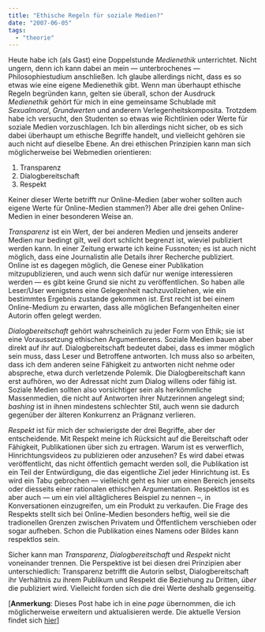 ```yaml
---
title: "Ethische Regeln für soziale Medien?"
date: "2007-06-05"
tags: 
  - "theorie"
---
```


Heute habe ich (als Gast) eine Doppelstunde _Medienethik_ unterrichtet. Nicht ungern, denn ich kann dabei an mein — unterbrochenes — Philosophiestudium anschließen. Ich glaube allerdings nicht, dass es so etwas wie eine eigene Medienethik gibt. Wenn man überhaupt ethische Regeln begründen kann, gelten sie überall, schon der Ausdruck _Medienethik_ gehört für mich in eine gemeinsame Schublade mit _Sexualmoral_, _Grundwerten_ und anderern Verlegenheitskomposita. Trotzdem habe ich versucht, den Studenten so etwas wie Richtlinien oder Werte für soziale Medien vorzuschlagen. Ich bin allerdings nicht sicher, ob es sich dabei überhaupt um ethische Begriffe handelt, und vielleicht gehören sie auch nicht auf dieselbe Ebene. An drei ethischen Prinzipien kann man sich möglicherweise bei Webmedien orientieren:

1. Transparenz
2. Dialogbereitschaft
3. Respekt

Keiner dieser Werte betrifft nur Online-Medien (aber woher sollten auch eigene Werte für Online-Medien stammen?) Aber alle drei gehen Online-Medien in einer besonderen Weise an.

_Transparenz_ ist ein Wert, der bei anderen Medien und jenseits anderer Medien nur bedingt gilt, weil dort schlicht begrenzt ist, wieviel publiziert werden kann. In einer Zeitung erwarte ich keine Fussnoten; es ist auch nicht möglich, dass eine Journalistin alle Details ihrer Recherche publiziert. Online ist es dagegen möglich, die Genese einer Publikation mitzupublizieren, und auch wenn sich dafür nur wenige interessieren werden — es gibt keine Grund sie nicht zu veröffentlichen. So haben alle Leser/User wenigstens eine Gelegenheit nachzuvollziehen, wie ein bestimmtes Ergebnis zustande gekommen ist. Erst recht ist bei einem Online-Medium zu erwarten, dass alle möglichen Befangenheiten einer Autorin offen gelegt werden.

_Dialogbereitschaft_ gehört wahrscheinlich zu jeder Form von Ethik; sie ist eine Voraussetzung ethischen Argumentierens. Soziale Medien bauen aber direkt auf ihr auf. Dialogbereitschaft bedeutet dabei, dass es immer möglich sein muss, dass Leser und Betroffene antworten. Ich muss also so arbeiten, dass ich dem anderen seine Fähigkeit zu antworten nicht nehme oder abspreche, etwa durch verletzende Polemik. Die Dialogbereitschaft kann erst aufhören, wo der Adressat nicht zum Dialog willens oder fähig ist. Soziale Medien sollten also vorsichtiger sein als herkömmliche Massenmedien, die nicht auf Antworten ihrer Nutzerinnen angelegt sind; _bashing_ ist in ihnen mindestens schlechter Stil, auch wenn sie dadurch gegenüber der älteren Konkurrenz an Prägnanz verlieren.

_Respekt_ ist für mich der schwierigste der drei Begriffe, aber der entscheidende. Mit Respekt meine ich Rücksicht auf die Bereitschaft oder Fähigkeit, Publikationen über sich zu ertragen. Warum ist es verwerflich, Hinrichtungsvideos zu publizieren oder anzusehen? Es wird dabei etwas veröffentlicht, das nicht öffentlich gemacht werden soll, die Publikation ist ein Teil der Entwürdigung, die das eigentliche Ziel jeder Hinrichtung ist. Es wird ein Tabu gebrochen — vielleicht geht es hier um einen Bereich jenseits oder diesseits einer rationalen ethischen Argumentation. Respektlos ist es aber auch — um ein viel alltäglicheres Beispiel zu nennen –, in Konversationen einzugreifen, um ein Produkt zu verkaufen. Die Frage des Respekts stellt sich bei Online-Medien besonders heftig, weil sie die tradionellen Grenzen zwischen Privatem und Öffentlichem verschieben oder sogar aufheben. Schon die Publikation eines Namens oder Bildes kann respektlos sein.

Sicher kann man _Transparenz_, _Dialogbereitschaft_ und _Respekt_ nicht voneinander trennen. Die Perspektive ist bei diesen drei Prinzipien aber unterschiedlich: Transparenz betrifft die Autorin selbst, Dialogbereitschaft ihr Verhältnis zu ihrem Publikum und Respekt die Beziehung zu Dritten, _über_ die publiziert wird. Vielleicht forden sich die drei Werte deshalb gegenseitig.

\[**Anmerkung**: Dieses Post habe ich in eine _page_ übernommen, die ich möglicherweise erweitern und aktualisieren werde. Die aktuelle Version findet sich [hier](http://heinz.typepad.com/lostandfound/ethische-regeln-fr-sozial.html)\]
